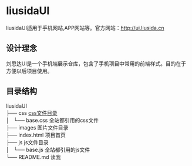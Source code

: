 liusidaUI
=============
liusidaUI适用于手机网站,APP网站等。官方网站：<a href="http://ui.liusida.cn">http://ui.liusida.cn</a>

设计理念
------------------
刘思达UI是一个手机端展示仓库，包含了手机项目中常用的前端样式。目的在于方便以后项目使用。

目录结构
------------------

liusidaUI<br/>
├── css  [css文件目录](#)<br/>
│   └── base.css  全站都引用的css文件<br/>
├── images  图片文件目录<br/>
├── index.html  项目首页<br/>
├── js  js文件目录<br/>
│   └── base.js  全站都引用的js文件<br/>
└── README.md  读我<br/>












